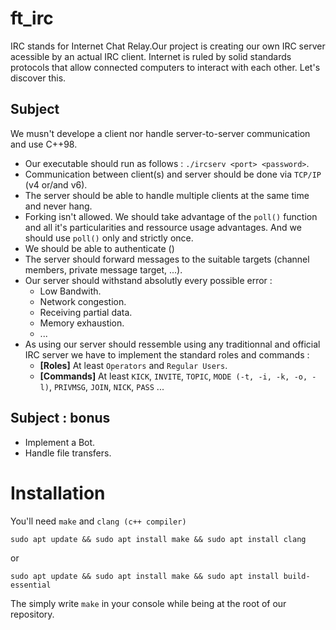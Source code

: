 # ft_irc

IRC stands for Internet Chat Relay.Our project is creating our own IRC server acessible by an actual IRC client. Internet is ruled by solid standards protocols that allow connected computers to interact with each other. Let's discover this.

## Subject

We musn't develope a client nor handle server-to-server communication and use C++98.
- Our executable should run as follows : `./ircserv <port> <password>`.
- Communication between client(s) and server should be done via `TCP/IP` (v4 or/and v6).
- The server should be able to handle multiple clients at the same time and never hang.
- Forking isn't allowed. We should take advantage of the `poll()` function and all it's particularities and ressource usage advantages. And we should use `poll()` only and strictly once.
- We should be able to authenticate ()
- The server should forward messages to the suitable targets (channel members, private message target, ...).
- Our server should withstand absolutly every possible error :
    - Low Bandwith.
    - Network congestion.
    - Receiving partial data.
    - Memory exhaustion.
    - ...
- As using our server should ressemble using any traditionnal and official IRC server we have to implement the standard roles and commands :
    - **[Roles]** At least `Operators` and `Regular Users`.
    - **[Commands]** At least `KICK`, `INVITE`, `TOPIC`, `MODE (-t, -i, -k, -o, -l)`, `PRIVMSG`, `JOIN`, `NICK`, `PASS` ...  

## Subject : bonus

- Implement a Bot.
- Handle file transfers.

# Installation

You'll need `make` and `clang (c++ compiler)`

```sudo apt update && sudo apt install make && sudo apt install clang```

or

```sudo apt update && sudo apt install make && sudo apt install build-essential```

The simply write `make` in your console while being at the root of our repository.
